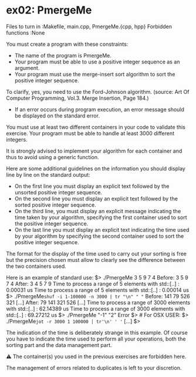 # ex02: PmergeMe
Files to turn in :Makefile, main.cpp, PmergeMe.{cpp, hpp}
Forbidden functions :None

You must create a program with these constraints:
- The name of the program is PmergeMe.
- Your program must be able to use a positive integer sequence as an argument.
- Your program must use the merge-insert sort algorithm to sort the positive integer sequence.

To clarify, yes, you need to use the Ford-Johnson algorithm.
(source: Art Of Computer Programming, Vol.3. Merge Insertion, Page 184.)

- If an error occurs during program execution, an error message should be displayed on the standard error.

You must use at least two different containers in your code to validate this exercise.
Your program must be able to handle at least 3000 different integers.

It is strongly advised to implement your algorithm for each container and thus to avoid using a generic function.

Here are some additional guidelines on the information you should display line by line on the standard output:

- On the first line you must display an explicit text followed by the unsorted positive integer sequence.
- On the second line you must display an explicit text followed by the sorted positive integer sequence.
- On the third line, you must display an explicit message indicating the time taken by your algorithm, specifying the first container used to sort the positive integer sequence.
- On the last line you must display an explicit text indicating the time used by your algorithm by specifying the second container used to sort the positive integer sequence.

The format for the display of the time used to carry out your sorting is free but the precision chosen must allow to clearly see the difference between the two containers used.

Here is an example of standard use:
$> ./PmergeMe 3 5 9 7 4
Before: 3 5 9 7 4
After: 3 4 5 7 9
Time to process a range of 5 elements with std::[..] : 0.00031 us
Time to process a range of 5 elements with std::[..] : 0.00014 us
$> ./PmergeMe`shuf -i 1-100000 -n 3000 | tr "\n" " "`
Before: 141 79 526 321 [...]
After: 79 141 321 526 [...]
Time to process a range of 3000 elements with std::[..] : 62.14389 us
Time to process a range of 3000 elements with std::[..] : 69.27212 us
$> ./PmergeMe "-1" "2"
Error
$> # For OSX USER:
$> ./PmergeMe`jot -r 3000 1 100000 | tr'\n' ' '`
[...]
$>

The indication of the time is deliberately strange in this example.
Of course you have to indicate the time used to perform all your operations,
both the sorting part and the data management part.

⚠️ The container(s) you used in the previous exercises are forbidden here.

The management of errors related to duplicates is left to your discretion.